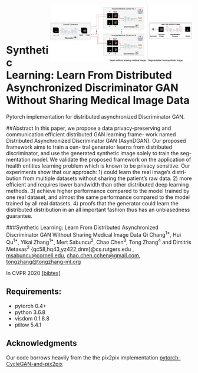 <img src='docs/arch1_1.png' align="right" width=384>

<br><br><br>

# Synthetic Learning: Learn From Distributed Asynchronized Discriminator GAN Without Sharing Medical Image Data

Pytorch implementation for distributed asynchronized Discriminator GAN. 


##Abstract
In this paper, we propose a data privacy-preserving and communication efficient distributed GAN learning frame- work named Distributed Asynchronized Discriminator GAN (AsynDGAN). Our proposed framework aims to train a cen- tral generator learns from distributed discriminator, and use the generated synthetic image solely to train the seg- mentation model. We validate the proposed framework on the application of health entities learning problem which is known to be privacy sensitive. Our experiments show that our approach: 1) could learn the real image’s distri- bution from multiple datasets without sharing the patient’s raw data. 2) more efficient and requires lower bandwidth than other distributed deep learning methods. 3) achieve higher performance compared to the model trained by one real dataset, and almost the same performance compared to the model trained by all real datasets. 4) proofs that the generator could learn the distributed distribution in an all important fashion thus has an unbiasedness guarantee.

###Synthetic Learning: Learn From Distributed Asynchronized Discriminator GAN Without Sharing Medical Image Data
Qi Chang<sup>1*</sup>, Hui Qu<sup>1*</sup>, Yikai Zhang<sup>1*</sup>, Mert Sabuncu<sup>2</sup>,
Chao Chen<sup>3</sup>, Tong Zhang<sup>4</sup> and Dimitris Metaxas<sup>2</sup>
{qc58,hq43,yz422,dnm}@cs.rutgers.edu , msabuncu@cornell.edu, chao.chen.cchen@gmail.com, tongzhang@tongzhang-ml.org

In CVPR 2020 [[bibtex]](docs/bibtex)


## Requirements:

- pytorch 0.4+
- python 3.6.8
- visdom 0.1.8.8
- pillow 5.4.1


## Acknowledgments
Our code borrows heavily from the the pix2pix implementation [pytorch-CycleGAN-and-pix2pix](https://github.com/junyanz/pytorch-CycleGAN-and-pix2pix/.)

